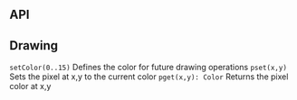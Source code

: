API
---

Drawing
-------
`setColor(0..15)` Defines the color for future drawing operations
`pset(x,y)` Sets the pixel at x,y to the current color
`pget(x,y): Color` Returns the pixel color at x,y
